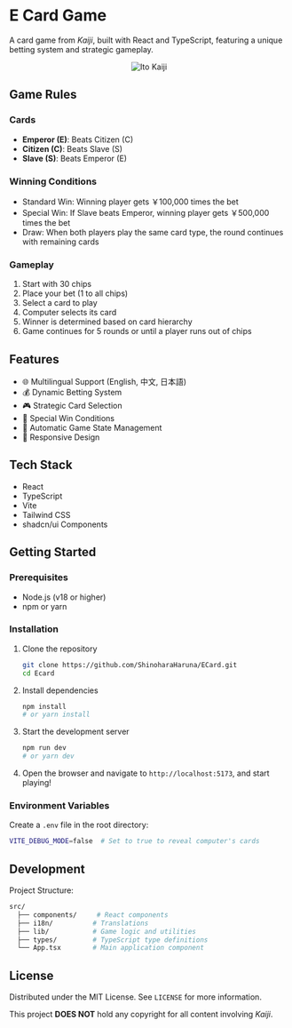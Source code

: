# E Card Game

A card game from *Kaiji*, built with React and TypeScript, featuring a unique betting system and strategic gameplay.

<div align="center">
    <img src="https://static.wikia.nocookie.net/vsbattles/images/2/2b/Kaijiproperrender.png/revision/latest?cb=20180520034603" alt="Ito Kaiji" />
</div>

## Game Rules

### Cards
- **Emperor (E)**: Beats Citizen (C)
- **Citizen (C)**: Beats Slave (S)
- **Slave (S)**: Beats Emperor (E)

### Winning Conditions
- Standard Win: Winning player gets ￥100,000 times the bet
- Special Win: If Slave beats Emperor, winning player gets ￥500,000 times the bet
- Draw: When both players play the same card type, the round continues with remaining cards

### Gameplay
1. Start with 30 chips
2. Place your bet (1 to all chips)
3. Select a card to play
4. Computer selects its card
5. Winner is determined based on card hierarchy
6. Game continues for 5 rounds or until a player runs out of chips

## Features

- 🌐 Multilingual Support (English, 中文, 日本語)
- 💰 Dynamic Betting System
- 🎮 Strategic Card Selection
- 🎯 Special Win Conditions
- 🔄 Automatic Game State Management
- 📱 Responsive Design

## Tech Stack

- React
- TypeScript
- Vite
- Tailwind CSS
- shadcn/ui Components

## Getting Started

### Prerequisites

- Node.js (v18 or higher)
- npm or yarn

### Installation

1. Clone the repository
   ```bash
   git clone https://github.com/ShinoharaHaruna/ECard.git
   cd Ecard
   ```

2. Install dependencies
   ```bash
   npm install
   # or yarn install
   ```

3. Start the development server
   ```bash
   npm run dev
   # or yarn dev
   ```

4. Open the browser and navigate to `http://localhost:5173`, and start playing!

### Environment Variables

Create a `.env` file in the root directory:

```bash
VITE_DEBUG_MODE=false  # Set to true to reveal computer's cards
```

## Development

Project Structure:

```bash
src/
  ├── components/     # React components
  ├── i18n/          # Translations
  ├── lib/           # Game logic and utilities
  ├── types/         # TypeScript type definitions
  └── App.tsx        # Main application component
```

## License

Distributed under the MIT License. See `LICENSE` for more information.

This project **DOES NOT** hold any copyright for all content involving *Kaiji*.